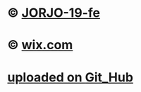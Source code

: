 # © <a href="https://github.com/jorjo19fe">JORJO-19-fe</a>
# © <a href="https://www.wix.com"><storng>wix.com
# uploaded on <a href="https://github.com/">Git_Hub</a>

